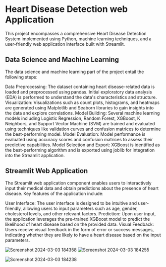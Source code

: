 # Heart Disease Detection web Application
This project encompasses a comprehensive Heart Disease Detection System implemented using Python, machine learning techniques, and a user-friendly web application interface built with Streamlit.

## Data Science and Machine Learning
The data science and machine learning part of the project entail the following steps:

Data Preprocessing: The dataset containing heart disease-related data is loaded and preprocessed using pandas. Initial exploratory data analysis (EDA) is performed to understand the data's characteristics and structure.
Visualization: Visualizations such as count plots, histograms, and heatmaps are generated using Matplotlib and Seaborn libraries to gain insights into the data and explore correlations.
Model Building: Several machine learning models including Logistic Regression, Random Forest, XGBoost, K Neighbors, and Support Vector Machine (SVM) are trained and evaluated using techniques like validation curves and confusion matrices to determine the best-performing model.
Model Evaluation: Model performance is evaluated using accuracy scores and confusion matrices to assess their predictive capabilities.
Model Selection and Export: XGBoost is identified as the best-performing algorithm and is exported using joblib for integration into the Streamlit application.
## Streamlit Web Application
The Streamlit web application component enables users to interactively input their medical data and obtain predictions about the presence of heart disease. Key features of the application include:

User Interface: The user interface is designed to be intuitive and user-friendly, allowing users to input parameters such as age, gender, cholesterol levels, and other relevant factors.
Prediction: Upon user input, the application leverages the pre-trained XGBoost model to predict the likelihood of heart disease based on the provided data.
Visual Feedback: Users receive visual feedback in the form of error or success messages, indicating whether they are likely to have a heart disease based on the input parameters.

![Screenshot 2024-03-03 184358](https://github.com/yuseiff/AI-Powered-Heart-Disease-Detection-Web-App-/assets/111249341/aaaa248d-3d08-40af-ac61-5f8a17a7f925)
![Screenshot 2024-03-03 184255](https://github.com/yuseiff/AI-Powered-Heart-Disease-Detection-Web-App-/assets/111249341/e10522ba-6c10-479b-9a79-06e71fdcde0d)

![Screenshot 2024-03-03 184238](https://github.com/yuseiff/AI-Powered-Heart-Disease-Detection-Web-App-/assets/111249341/74d4f276-c7f9-4fbf-a516-301f955622df)
